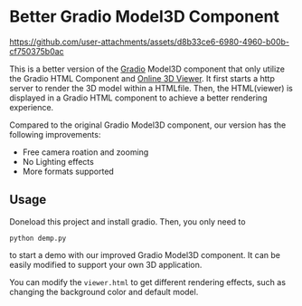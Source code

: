 # Better Gradio Model3D Component

https://github.com/user-attachments/assets/d8b33ce6-6980-4960-b00b-cf750375b0ac

This is a better version of the [Gradio](https://www.gradio.app/) Model3D component that only utilize the Gradio HTML Component and [Online 3D Viewer](https://3dviewer.net/).
It first starts a http server to render the 3D model within a HTMLfile. Then, the HTML(viewer) is displayed in a Gradio HTML component to achieve a better rendering experience.

Compared to the original Gradio Model3D component, our version has the following improvements:

- Free camera roation and zooming
- No Lighting effects
- More formats supported

## Usage
Doneload this project and install gradio.
Then, you only need to 
```
python demp.py
```
to start a demo with our improved Gradio Model3D component.
It can be easily modified to support your own 3D application.

You can modify the `viewer.html` to get different rendering effects, such as changing the background color and default model.

